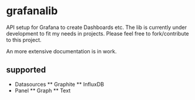 # grafanalib

API setup for Grafana to create Dashboards etc.
The lib is currently under development to fit my needs in projects. Please feel free to fork/contribute to this project.

An more extensive documentation is in work.

## supported

* Datasources
** Graphite
** InfluxDB
* Panel
** Graph
** Text
